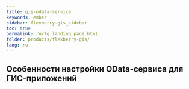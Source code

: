 ```yaml
---
title: gis-odata-service
keywords: ember
sidebar: flexberry-gis_sidebar
toc: true
permalink: ru/fg_landing_page.html
folder: products/flexberry-gis/
lang: ru
---
```


## Особенности настройки OData-сервиса для ГИС-приложений

